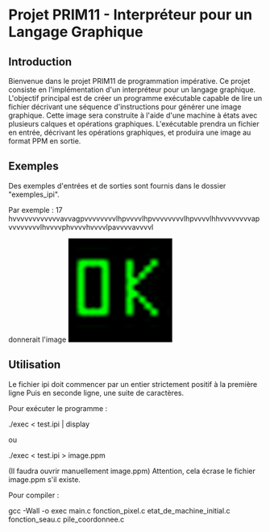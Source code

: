 # Projet PRIM11 - Interpréteur pour un Langage Graphique

## Introduction
Bienvenue dans le projet PRIM11 de programmation impérative. Ce projet consiste en l'implémentation d'un interpréteur pour un langage graphique. L'objectif principal est de créer un programme exécutable capable de lire un fichier décrivant une séquence d'instructions pour générer une image graphique. Cette image sera construite à l'aide d'une machine à états avec plusieurs calques et opérations graphiques. L'exécutable prendra un fichier en entrée, décrivant les opérations graphiques, et produira une image au format PPM en sortie.

## Exemples
Des exemples d'entrées et de sorties sont fournis dans le dossier "exemples_ipi".

Par exemple : 
17
hvvvvvvvvvvvvavvagpvvvvvvvvlhpvvvvlhpvvvvvvvvlhpvvvvlhhvvvvvvvvapvvvvvvvvlhvvvvphvvvvhvvvvlpavvvvavvvvl

donnerait l'image 
![ExempleOK](exemples_ipi/ok.png)




## Utilisation
Le fichier ipi doit commencer par un entier strictement positif à la première ligne
Puis en seconde ligne, une suite de caractères.

Pour exécuter le programme :

./exec < test.ipi | display

ou 

./exec < test.ipi > image.ppm

(Il faudra ouvrir manuellement image.ppm)
Attention, cela écrase le fichier image.ppm s'il existe.



Pour compiler :

gcc -Wall -o exec main.c fonction_pixel.c etat_de_machine_initial.c fonction_seau.c pile_coordonnee.c

